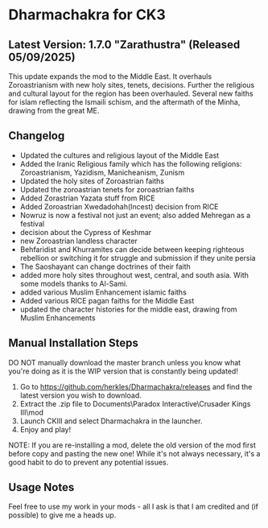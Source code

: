 # Dharmachakra for CK3

## Latest Version: 1.7.0 "Zarathustra" (Released 05/09/2025)

This update expands the mod to the Middle East. It overhauls Zoroastrianism with new holy sites, tenets, decisions. Further the religious and cultural layout for the region has been overhauled. Several new faiths for islam reflecting the Ismaili schism, and the aftermath of the Minha, drawing from the great ME. 

## Changelog

- Updated the cultures and religious layout of the Middle East
- Added the Iranic Religious family which has the following religions: Zoroastrianism, Yazidism, Manicheanism, Zunism
- Updated the holy sites of Zoroastrian faiths
- Updated the zoroastrian tenets for zoroastrian faiths
- Added Zorastrian Yazata stuff from RICE
- Added Zoroastrian Xwedadohah(Incest) decision from RICE
- Nowruz is now a festival not just an event; also added Mehregan as a festival
- decision about the Cypress of Keshmar
- new Zoroastrian landless character
- Behfaridist and Khurramites can decide between keeping righteous rebellion or switching it for struggle and submission if they unite persia
- The Saoshayant can change doctrines of their faith
- added more holy sites throughout west, central, and south asia. With some models thanks to Al-Sami.
- added various Muslim Enhancement islamic faiths
- Added various RICE pagan faiths for the Middle East
- updated the character histories for the middle east, drawing from Muslim Enhancements


## Manual Installation Steps

DO NOT manually download the master branch unless you know what you're doing as it is the WIP version that is constantly being updated!

1. Go to <https://github.com/herkles/Dharmachakra/releases> and find the latest version you wish to download.
2. Extract the .zip file to Documents\Paradox Interactive\Crusader Kings III\mod
3. Launch CKIII and select Dharmachakra in the launcher.
4. Enjoy and play!

NOTE: If you are re-installing a mod, delete the old version of the mod first before copy and pasting the new one! While it's not always necessary, it's a good habit to do to prevent any potential issues.

## Usage Notes
Feel free to use my work in your mods - all I ask is that I am credited and (if possible) to give me a heads up.